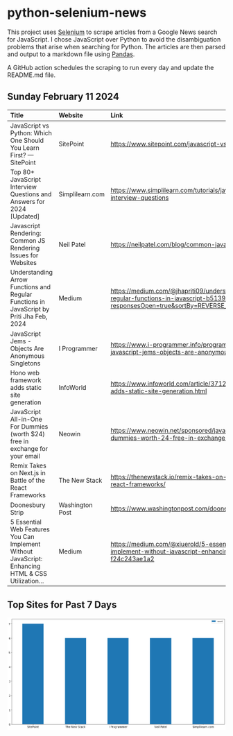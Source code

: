 # python-selenium-news

This project uses [Selenium](https://www.seleniumhq.org/) to scrape articles from a Google News search for JavaScript.
I chose JavaScript over Python to avoid the disambiguation problems that arise when searching for Python.
The articles are then parsed and output to a markdown file using [Pandas](https://pandas.pydata.org/).

A GitHub action schedules the scraping to run every day and update the README.md file.

## Sunday February 11 2024


| Title                                                                                            | Website         | Link                                                                                                                                                  |
|:-------------------------------------------------------------------------------------------------|:----------------|:------------------------------------------------------------------------------------------------------------------------------------------------------|
| JavaScript vs Python: Which One Should You Learn First? — SitePoint                              | SitePoint       | https://www.sitepoint.com/javascript-vs-python/                                                                                                       |
| Top 80+ JavaScript Interview Questions and Answers for 2024 [Updated]                            | Simplilearn.com | https://www.simplilearn.com/tutorials/javascript-tutorial/javascript-interview-questions                                                              |
| Javascript Rendering: Common JS Rendering Issues for Websites                                    | Neil Patel      | https://neilpatel.com/blog/common-javascript-rendering-issues/                                                                                        |
| Understanding Arrow Functions and Regular Functions in JavaScript  by Priti Jha  Feb, 2024       | Medium          | https://medium.com/@jhapriti09/understanding-arrow-functions-and-regular-functions-in-javascript-b5139e1c149f?responsesOpen=true&sortBy=REVERSE_CHRON |
| JavaScript Jems - Objects Are Anonymous Singletons                                               | I Programmer    | https://www.i-programmer.info/programming/113-javascript/16951-javascript-jems-objects-are-anonymous-singletons.html                                  |
| Hono web framework adds static site generation                                                   | InfoWorld       | https://www.infoworld.com/article/3712881/hono-web-framework-adds-static-site-generation.html                                                         |
| JavaScript All-in-One For Dummies (worth $24) free in exchange for your email                    | Neowin          | https://www.neowin.net/sponsored/javascript-all-in-one-for-dummies-worth-24-free-in-exchange-for-your-email/                                          |
| Remix Takes on Next.js in Battle of the React Frameworks                                         | The New Stack   | https://thenewstack.io/remix-takes-on-next-js-in-battle-of-the-react-frameworks/                                                                      |
| Doonesbury Strip                                                                                 | Washington Post | https://www.washingtonpost.com/doonesbury/strip/archive/2009/02/11                                                                                    |
| 5 Essential Web Features You Can Implement Without JavaScript: Enhancing HTML & CSS Utilization… | Medium          | https://medium.com/@xiuerold/5-essential-web-features-you-can-implement-without-javascript-enhancing-html-css-utilization-f24c243ae1a2                |
## Top Sites for Past 7 Days

![Graph of Top Sites](https://raw.githubusercontent.com/dan-mba/python-selenium-news/main/last-week.png)
